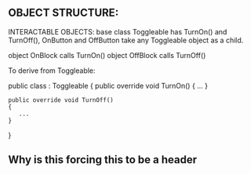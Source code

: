 OBJECT STRUCTURE:
------------------------------------------------------------


INTERACTABLE OBJECTS:
base class Toggleable has TurnOn() and TurnOff(), OnButton and OffButton take any Toggleable object as a child.

object OnBlock calls TurnOn()
object OffBlock calls TurnOff()

To derive from Toggleable:

public class <ClassName> : Toggleable
{
    public override void TurnOn()
    {
        ...
    }

    public override void TurnOff()
    {
       ...
    }
}

Why is this forcing this to be a header
------------------------------------------------------------

